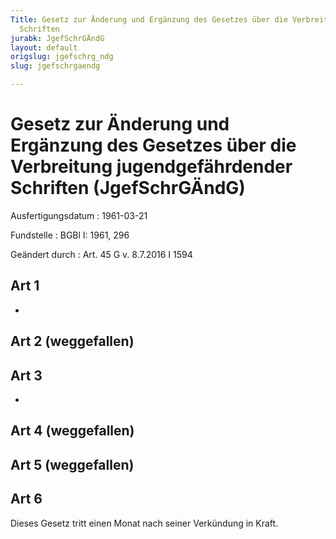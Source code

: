 ```yaml
---
Title: Gesetz zur Änderung und Ergänzung des Gesetzes über die Verbreitung jugendgefährdender
  Schriften
jurabk: JgefSchrGÄndG
layout: default
origslug: jgefschrg_ndg
slug: jgefschrgaendg

---
```


# Gesetz zur Änderung und Ergänzung des Gesetzes über die Verbreitung jugendgefährdender Schriften (JgefSchrGÄndG)

Ausfertigungsdatum
:   1961-03-21

Fundstelle
:   BGBl I: 1961, 296

Geändert durch
:   Art. 45 G v. 8.7.2016 I 1594



## Art 1

-


## Art 2 (weggefallen)



## Art 3

-


## Art 4 (weggefallen)



## Art 5 (weggefallen)



## Art 6

Dieses Gesetz tritt einen Monat nach seiner Verkündung in Kraft.

